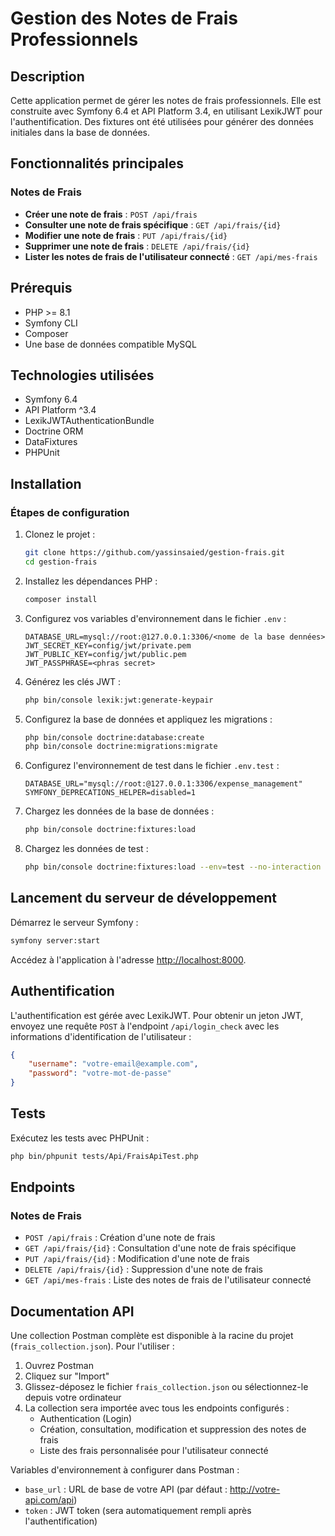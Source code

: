 # Gestion des Notes de Frais Professionnels

## Description

Cette application permet de gérer les notes de frais professionnels. Elle est construite avec Symfony 6.4 et API Platform 3.4, en utilisant LexikJWT pour l'authentification. Des fixtures ont été utilisées pour générer des données initiales dans la base de données.

## Fonctionnalités principales

### Notes de Frais

-  **Créer une note de frais** : `POST /api/frais`
-  **Consulter une note de frais spécifique** : `GET /api/frais/{id}`
-  **Modifier une note de frais** : `PUT /api/frais/{id}`
-  **Supprimer une note de frais** : `DELETE /api/frais/{id}`
-  **Lister les notes de frais de l'utilisateur connecté** : `GET /api/mes-frais`

## Prérequis

-  PHP >= 8.1
-  Symfony CLI
-  Composer
-  Une base de données compatible MySQL

## Technologies utilisées

-  Symfony 6.4
-  API Platform ^3.4
-  LexikJWTAuthenticationBundle
-  Doctrine ORM
-  DataFixtures
-  PHPUnit

## Installation

### Étapes de configuration

1. Clonez le projet :

   ```bash
   git clone https://github.com/yassinsaied/gestion-frais.git
   cd gestion-frais
   ```

2. Installez les dépendances PHP :

   ```bash
   composer install
   ```

3. Configurez vos variables d'environnement dans le fichier `.env` :

   ```dotenv
   DATABASE_URL=mysql://root:@127.0.0.1:3306/<nome de la base dennées>
   JWT_SECRET_KEY=config/jwt/private.pem
   JWT_PUBLIC_KEY=config/jwt/public.pem
   JWT_PASSPHRASE=<phras secret>
   ```

4. Générez les clés JWT :

   ```bash
   php bin/console lexik:jwt:generate-keypair
   ```

5. Configurez la base de données et appliquez les migrations :

   ```bash
   php bin/console doctrine:database:create
   php bin/console doctrine:migrations:migrate
   ```

6. Configurez l'environnement de test dans le fichier `.env.test` :

   ```dotenv
   DATABASE_URL="mysql://root:@127.0.0.1:3306/expense_management"
   SYMFONY_DEPRECATIONS_HELPER=disabled=1
   ```
7. Chargez les données de la base de données :
   ```bash
   php bin/console doctrine:fixtures:load 
   ```

8. Chargez les données de test :
   ```bash
   php bin/console doctrine:fixtures:load --env=test --no-interaction
   ```

## Lancement du serveur de développement

Démarrez le serveur Symfony :

```bash
symfony server:start
```

Accédez à l'application à l'adresse [http://localhost:8000](http://localhost:8000).

## Authentification

L'authentification est gérée avec LexikJWT. Pour obtenir un jeton JWT, envoyez une requête `POST` à l'endpoint `/api/login_check` avec les informations d'identification de l'utilisateur :

```json
{
	"username": "votre-email@example.com",
	"password": "votre-mot-de-passe"
}
```

## Tests

Exécutez les tests avec PHPUnit :

```bash
php bin/phpunit tests/Api/FraisApiTest.php
```

## Endpoints

### Notes de Frais

-  `POST /api/frais` : Création d'une note de frais
-  `GET /api/frais/{id}` : Consultation d'une note de frais spécifique
-  `PUT /api/frais/{id}` : Modification d'une note de frais
-  `DELETE /api/frais/{id}` : Suppression d'une note de frais
-  `GET /api/mes-frais` : Liste des notes de frais de l'utilisateur connecté

## Documentation API

Une collection Postman complète est disponible à la racine du projet (`frais_collection.json`). Pour l'utiliser :

1. Ouvrez Postman
2. Cliquez sur "Import"
3. Glissez-déposez le fichier `frais_collection.json` ou sélectionnez-le depuis votre ordinateur
4. La collection sera importée avec tous les endpoints configurés :
   -  Authentication (Login)
   -  Création, consultation, modification et suppression des notes de frais
   -  Liste des frais personnalisée pour l'utilisateur connecté

Variables d'environnement à configurer dans Postman :

-  `base_url` : URL de base de votre API (par défaut : http://votre-api.com/api)
-  `token` : JWT token (sera automatiquement rempli après l'authentification)
